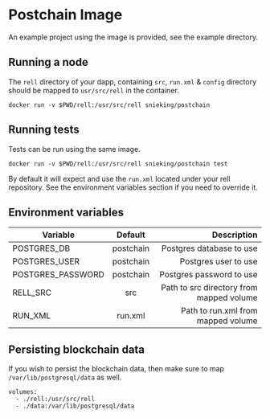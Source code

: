 # Postchain Image

An example project using the image is provided, see the example directory.

## Running a node

The `rell` directory of your dapp, containing `src`, `run.xml` & `config` directory should be mapped to `usr/src/rell` in the container.

```
docker run -v $PWD/rell:/usr/src/rell snieking/postchain
```

## Running tests

Tests can be run using the same image.

```
docker run -v $PWD/rell:/usr/src/rell snieking/postchain test
```

By default it will expect and use the `run.xml` located under your rell repository. See the environment variables section if you need to override it.

## Environment variables

| Variable          |  Default  |                              Description |
| ----------------- | :-------: | ---------------------------------------: |
| POSTGRES_DB       | postchain |                 Postgres database to use |
| POSTGRES_USER     | postchain |                     Postgres user to use |
| POSTGRES_PASSWORD | postchain |                 Postgres password to use |
| RELL_SRC          |    src    | Path to src directory from mapped volume |
| RUN_XML           |  run.xml  |       Path to run.xml from mapped volume |

## Persisting blockchain data

If you wish to persist the blockchain data, then make sure to map `/var/lib/postgresql/data` as well.

```
volumes:
  - ./rell:/usr/src/rell
  - ./data:/var/lib/postgresql/data
```
